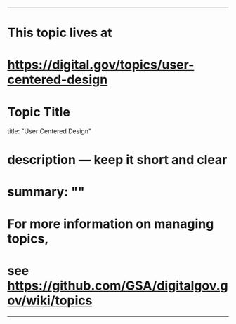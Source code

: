 
---
# This topic lives at
# https://digital.gov/topics/user-centered-design

# Topic Title
title: "User Centered Design"

# description — keep it short and clear
# summary: ""


# For more information on managing topics,
# see https://github.com/GSA/digitalgov.gov/wiki/topics
---